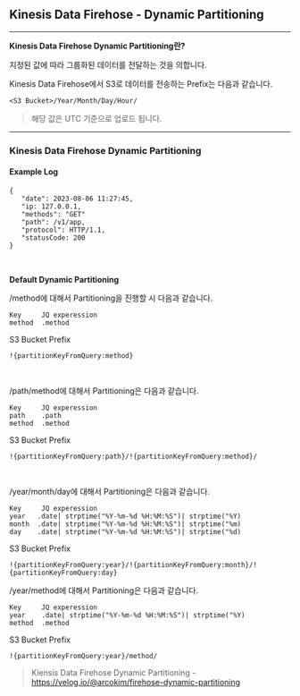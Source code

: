 ## Kinesis Data Firehose - Dynamic Partitioning
---
**Kinesis Data Firehose Dynamic Partitioning란?**

지정된 값에 따라 그룹화된 데이터를 전달하는 것을 의합니다.

Kinesis Data Firehose에서 S3로 데이터를 전송하는 Prefix는 다음과 같습니다.
```
<S3 Bucket>/Year/Month/Day/Hour/
```
> 해당 값은 UTC 기준으로 업로드 됩니다.

---
### Kinesis Data Firehose Dynamic Partitioning
#### Example Log
```
{
   "date": 2023-08-06 11:27:45,
   "ip: 127.0.0.1,
   "methods": "GET"
   "path": /v1/app,
   "protocol": HTTP/1.1,
   "statusCode: 200
}
```

<br>

**Default Dynamic Partitioning**

<S3 Bucket>/method에 대해서 Partitioning을 진행할 시 다음과 같습니다.
```
Key     JQ experession
method  .method
```
S3 Bucket Prefix
```
!{partitionKeyFromQuery:method}
```

<br>

<S3 Bucket>/path/method에 대해서 Partitioning은 다음과 같습니다.
```
Key     JQ experession
path    .path
method  .method
```
S3 Bucket Prefix
```
!{partitionKeyFromQuery:path}/!{partitionKeyFromQuery:method}/
```

<br>

<S3 Bucket>/year/month/day에 대해서 Partitioning은 다음과 같습니다.
```
Key     JQ experession
year   .date| strptime("%Y-%m-%d %H:%M:%S")| strptime("%Y)
month  .date| strptime("%Y-%m-%d %H:%M:%S")| strptime("%m)
day    .date| strptime("%Y-%m-%d %H:%M:%S")| strptime("%d)
```
S3 Bucket Prefix
```
!{partitionKeyFromQuery:year}/!{partitionKeyFromQuery:month}/!{partitionKeyFromQuery:day}
```

<S3 Bucket>/year/method에 대해서 Partitioning은 다음과 같습니다.
```
Key     JQ experession
year    .date| strptime("%Y-%m-%d %H:%M:%S")| strptime("%Y)
method  .method
```
S3 Bucket Prefix
```
!{partitionKeyFromQuery:year}/method/
```

> Kiensis Data Firehose Dynamic Partitioning - https://velog.io/@arcokim/firehose-dynamic-partitioning